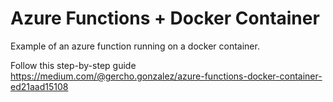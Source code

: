 # Azure Functions + Docker Container

Example of an azure function running on a docker container.

Follow this step-by-step guide https://medium.com/@gercho.gonzalez/azure-functions-docker-container-ed21aad15108
